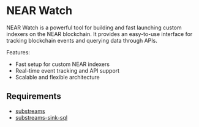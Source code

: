 # NEAR Watch

NEAR Watch is a powerful tool for building and fast launching custom indexers on the NEAR blockchain. 
It provides an easy-to-use interface for tracking blockchain events and querying data through APIs.

Features:
- Fast setup for custom NEAR indexers
- Real-time event tracking and API support
- Scalable and flexible architecture

## Requirements

- [substreams](https://github.com/streamingfast/substreams/releases)
- [substreams-sink-sql](https://github.com/streamingfast/substreams-sink-sql/releases)
